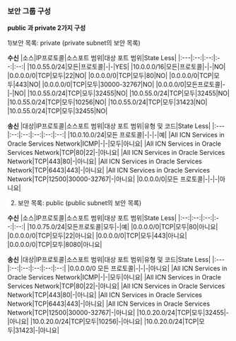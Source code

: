 ### 보안 그룹 구성
 
**public 과 private 2가지 구성**

1)보안 목록: private	(private subnet의 보안 목록) 

**수신**
|소스|IP프로토콜|소스포트 범위|대상 포트 범위|State Less|
|:---|:--:|:--:|:--:|:--:|
|10.0.55.0/24|모든|프로토콜|-|-|YES|
|10.0.0.0/16|모든|프로토콜|-|-|NO|
|0.0.0.0/0|TCP|모두|22|NO|
|0.0.0.0/0|TCP|모두|80|NO|
|0.0.0.0/0|TCP|모두|443|NO|
|0.0.0.0/0|TCP|모두|30000-32767|NO|
|0.0.0.0/0|모든프로토콜|-|-|NO|
|10.0.55.0/24|TCP|모두|32455|NO|
|10.0.55.0/24|TCP|모두|32455|NO|
|10.0.55.0/24|TCP|모두|10256|NO|
|10.0.55.0/24|TCP|모두|31423|NO|
|10.0.55.0/24|TCP|모두|32455|NO|

**송신**
|대상|IP프로토콜|소스포트 범위|대상 포트 범위|유형 및 코드|State Less|
|:---|:--:|:--:|:--:|:--:|:--:|
|10.0.10.0/24|모든 프로토콜|-|-|-|예|
|All ICN Services in Oracle Services Network|ICMP|-|-|모두|아니요|
|All ICN Services in Oracle Services Network|TCP|80|22|-|아니요|
|All ICN Services in Oracle Services Network|TCP|443|80|-|아니요|
|All ICN Services in Oracle Services Network|TCP|6443|443|-|아니요|
|All ICN Services in Oracle Services Network|TCP|12500|30000-32767|-|아니요|
|0.0.0.0/0|모든 프로토콜|-|-|-|아니요|


2)	보안 목록: public		(public subnet의 보안 목록)

**수신**
|소스|IP프로토콜|소스포트 범위|대상 포트 범위|State Less|
|:--:|:--:|:--:|:--:|:--:|
|10.0.75.0/24|모든프로토콜|모두|-|예|
|0.0.0.0/0|TCP|모두|80|아니요|
|0.0.0.0/0|TCP|모두|22|아니요|
|0.0.0.0/0|TCP|모두|443|아니요|
|0.0.0.0/0|TCP|모두|8080|아니요|

**송신**
|대상|IP프로토콜|소스포트 범위|대상 포트 범위|유형 및 코드|State Less|
|:---|:--:|:--:|:--:|:--:|:--:|
|0.0.0.0/0	모든 프로토콜|-|-|-|아니요|
|All ICN Services in Oracle Services Network|ICMP|-|-|모두|아니요|
|All ICN Services in Oracle Services Network|TCP|80|22|-|아니요|
|All ICN Services in Oracle Services Network|TCP|443|80|-|아니요|
|All ICN Services in Oracle Services Network|TCP|6443|443|-|아니요|
|All ICN Services in Oracle Services Network|TCP|12500|30000-32767|-|아니요|
|10.0.20.0/24|TCP|모두|32455|-|아니요|
|10.0.20.0/24|TCP|모두|10256|-|아니요|
|10.0.20.0/24|TCP|모두|31423|-|아니요|
